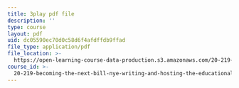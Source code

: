 ```yaml
---
title: 3play pdf file
description: ''
type: course
layout: pdf
uid: dc05590ec70d0c58d6f4afdffdb9ffad
file_type: application/pdf
file_location: >-
  https://open-learning-course-data-production.s3.amazonaws.com/20-219-becoming-the-next-bill-nye-writing-and-hosting-the-educational-show-january-iap-2015/dc05590ec70d0c58d6f4afdffdb9ffad_RINP7d9ohaw.pdf
course_id: >-
  20-219-becoming-the-next-bill-nye-writing-and-hosting-the-educational-show-january-iap-2015
---
```

